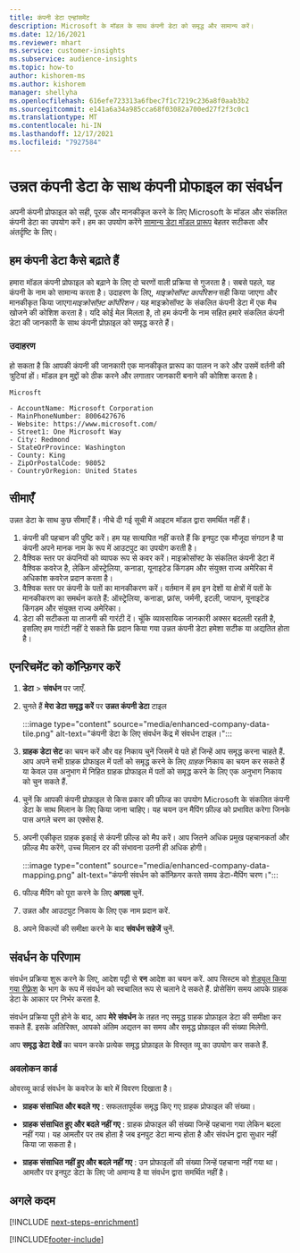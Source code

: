 ```yaml
---
title: कंपनी डेटा एन्हांसमेंट
description: Microsoft के मॉडल के साथ कंपनी डेटा को समृद्ध और सामान्य करें।
ms.date: 12/16/2021
ms.reviewer: mhart
ms.service: customer-insights
ms.subservice: audience-insights
ms.topic: how-to
author: kishorem-ms
ms.author: kishorem
manager: shellyha
ms.openlocfilehash: 616efe723313a6fbec7f1c7219c236a8f0aab3b2
ms.sourcegitcommit: e141a6a34a985cca68f03082a700ed27f2f3c0c1
ms.translationtype: MT
ms.contentlocale: hi-IN
ms.lasthandoff: 12/17/2021
ms.locfileid: "7927584"
---
```

# <a name="enrichment-of-company-profiles-with-enhanced-company-data"></a>उन्नत कंपनी डेटा के साथ कंपनी प्रोफाइल का संवर्धन

अपनी कंपनी प्रोफाइल को सही, पूरक और मानकीकृत करने के लिए Microsoft के मॉडल और संकलित कंपनी डेटा का उपयोग करें। हम का उपयोग करेंगे [सामान्य डेटा मॉडल प्रारूप](/common-data-model/schema/core/applicationcommon/account) बेहतर सटीकता और अंतर्दृष्टि के लिए।

## <a name="how-we-enhance-company-data"></a>हम कंपनी डेटा कैसे बढ़ाते हैं

हमारा मॉडल कंपनी प्रोफाइल को बढ़ाने के लिए दो चरणों वाली प्रक्रिया से गुजरता है। सबसे पहले, यह कंपनी के नाम को सामान्य करता है। उदाहरण के लिए, *माइक्रोसॉफ्ट कार्पोरेशन* सही किया जाएगा और मानकीकृत किया जाएगा*माइक्रोसॉफ़्ट कॉर्पोरेशन।* यह माइक्रोसॉफ्ट के संकलित कंपनी डेटा में एक मैच खोजने की कोशिश करता है। यदि कोई मेल मिलता है, तो हम कंपनी के नाम सहित हमारे संकलित कंपनी डेटा की जानकारी के साथ कंपनी प्रोफ़ाइल को समृद्ध करते हैं।


### <a name="example"></a>उदाहरण

हो सकता है कि आपकी कंपनी की जानकारी एक मानकीकृत प्रारूप का पालन न करे और उसमें वर्तनी की त्रुटियां हों। मॉडल इन मुद्दों को ठीक करने और लगातार जानकारी बनाने की कोशिश करता है।

```Input
Microsft
```

```Output
- AccountName: Microsoft Corporation
- MainPhoneNumber: 8006427676
- Website: https://www.microsoft.com/
- Street1: One Microsoft Way
- City: Redmond
- StateOrProvince: Washington
- County: King
- ZipOrPostalCode: 98052
- CountryOrRegion: United States
```

## <a name="limitations"></a>सीमाएँ

उन्नत डेटा के साथ कुछ सीमाएँ हैं। नीचे दी गई सूची में आइटम मॉडल द्वारा समर्थित नहीं हैं।

1.  कंपनी की पहचान की पुष्टि करें। हम यह सत्यापित नहीं करते हैं कि इनपुट एक मौजूदा संगठन है या कंपनी अपने मानक नाम के रूप में आउटपुट का उपयोग करती है।
2.  वैश्विक स्तर पर कंपनियों को व्यापक रूप से कवर करें। माइक्रोसॉफ्ट के संकलित कंपनी डेटा में वैश्विक कवरेज है, लेकिन ऑस्ट्रेलिया, कनाडा, यूनाइटेड किंगडम और संयुक्त राज्य अमेरिका में अधिकांश कवरेज प्रदान करता है।
3.  वैश्विक स्तर पर कंपनी के पतों का मानकीकरण करें। वर्तमान में हम इन देशों या क्षेत्रों में पतों के मानकीकरण का समर्थन करते हैं: ऑस्ट्रेलिया, कनाडा, फ्रांस, जर्मनी, इटली, जापान, यूनाइटेड किंगडम और संयुक्त राज्य अमेरिका।
4.  डेटा की सटीकता या ताजगी की गारंटी दें। चूंकि व्यावसायिक जानकारी अक्सर बदलती रहती है, इसलिए हम गारंटी नहीं दे सकते कि प्रदान किया गया उन्नत कंपनी डेटा हमेशा सटीक या अद्यतित होता है।

## <a name="configure-the-enrichment"></a>एनरिचमेंट को कॉन्फ़िगर करें

1. **डेटा** > **संवर्धन** पर जाएँ.

1. चुनते हैं **मेरा डेटा समृद्ध करें** पर **उन्नत कंपनी डेटा** टाइल

   :::image type="content" source="media/enhanced-company-data-tile.png" alt-text="कंपनी डेटा के लिए संवर्धन केंद्र में संवर्धन टाइल।":::

1. **ग्राहक डेटा सेट** का चयन करें और वह निकाय चुनें जिसमें वे पते हों जिन्हें आप समृद्ध करना चाहते हैं. आप अपने सभी ग्राहक प्रोफाइल में पतों को समृद्ध करने के लिए *ग्राहक* निकाय का चयन कर सकते हैं या केवल उस अनुभाग में निहित ग्राहक प्रोफाइल में पतों को समृद्ध करने के लिए एक अनुभाग निकाय को चुन सकते हैं.

1. चुनें कि आपकी कंपनी प्रोफ़ाइल से किस प्रकार की फ़ील्ड का उपयोग Microsoft के संकलित कंपनी डेटा के साथ मिलान के लिए किया जाना चाहिए। यह चयन उन मैपिंग फ़ील्ड को प्रभावित करेगा जिनके पास अगले चरण का एक्सेस है.

1.  अपनी एकीकृत ग्राहक इकाई से कंपनी फ़ील्ड को मैप करें। आप जितने अधिक प्रमुख पहचानकर्ता और फ़ील्ड मैप करेंगे, उच्च मिलान दर की संभावना उतनी ही अधिक होगी।

    :::image type="content" source="media/enhanced-company-data-mapping.png" alt-text="कंपनी संवर्धन को कॉन्फ़िगर करते समय डेटा-मैपिंग चरण।":::

1. फील्ड मैपिंग को पूरा करने के लिए **अगला** चुनें.

1. उन्नत और आउटपुट निकाय के लिए एक नाम प्रदान करें.

1. अपने विकल्पों की समीक्षा करने के बाद **संवर्धन सहेजें** चुनें.

## <a name="enrichment-results"></a>संवर्धन के परिणाम

संवर्धन प्रक्रिया शुरू करने के लिए, आदेश पट्टी से **रन** आदेश का चयन करें. आप सिस्टम को [शेड्यूल किया गया रीफ़्रेश](system.md#schedule-tab) के भाग के रूप में संवर्धन को स्वचालित रूप से चलाने दे सकते हैं. प्रोसेसिंग समय आपके ग्राहक डेटा के आकार पर निर्भर करता है.

संवर्धन प्रक्रिया पूरी होने के बाद, आप **मेरे संवर्धन** के तहत नए समृद्ध ग्राहक प्रोफ़ाइल डेटा की समीक्षा कर सकते हैं. इसके अतिरिक्त, आपको अंतिम अद्यतन का समय और समृद्ध प्रोफ़ाइल की संख्या मिलेगी.

आप **समृद्ध डेटा देखें** का चयन करके प्रत्येक समृद्ध प्रोफ़ाइल के विस्तृत व्यू का उपयोग कर सकते हैं.

### <a name="overview-card"></a>अवलोकन कार्ड

ओवरव्यू कार्ड संवर्धन के कवरेज के बारे में विवरण दिखाता है। 

* **ग्राहक संसाधित और बदले गए** : सफलतापूर्वक समृद्ध किए गए ग्राहक प्रोफाइल की संख्या।

* **ग्राहक संसाधित हुए और बदले नहीं गए** : ग्राहक प्रोफाइल की संख्या जिन्हें पहचाना गया लेकिन बदला नहीं गया। यह आमतौर पर तब होता है जब इनपुट डेटा मान्य होता है और संवर्धन द्वारा सुधार नहीं किया जा सकता है।

* **ग्राहक संसाधित नहीं हुए और बदले नहीं गए** : उन प्रोफाइलों की संख्या जिन्हें पहचाना नहीं गया था। आमतौर पर इनपुट डेटा के लिए जो अमान्य है या संवर्धन द्वारा समर्थित नहीं है।

## <a name="next-steps"></a>अगले कदम

[!INCLUDE [next-steps-enrichment](../includes/next-steps-enrichment.md)]

[!INCLUDE[footer-include](../includes/footer-banner.md)]
